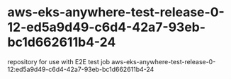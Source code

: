 # aws-eks-anywhere-test-release-0-12-ed5a9d49-c6d4-42a7-93eb-bc1d662611b4-24
repository for use with E2E test job aws-eks-anywhere-test-release-0-12:ed5a9d49-c6d4-42a7-93eb-bc1d662611b4-24
